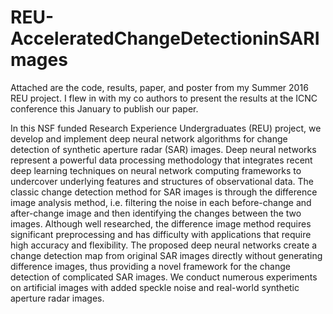# REU-AcceleratedChangeDetectioninSARImages
Attached are the code, results, paper, and poster from my Summer 2016 REU project. I flew in with my co authors to present the results at the ICNC conference this January to publish our paper.

In this NSF funded Research Experience Undergraduates (REU) project, we develop and implement
deep neural network algorithms for change detection of
synthetic aperture radar (SAR) images. Deep neural
networks represent a powerful data processing
methodology that integrates recent deep learning
techniques on neural network computing frameworks to
undercover underlying features and structures of
observational data. The classic change detection method for
SAR images is through the difference image analysis
method, i.e. filtering the noise in each before-change and
after-change image and then identifying the changes
between the two images. Although well researched, the
difference image method requires significant preprocessing
and has difficulty with applications that require
high accuracy and flexibility. The proposed deep neural
networks create a change detection map from original SAR
images directly without generating difference images, thus
providing a novel framework for the change detection of
complicated SAR images. We conduct numerous
experiments on artificial images with added speckle noise
and real-world synthetic aperture radar images.
